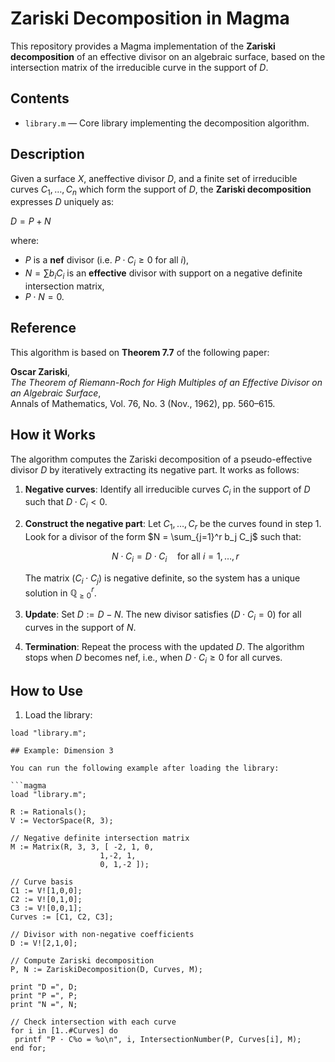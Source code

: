 # Zariski Decomposition in Magma

This repository provides a Magma implementation of the **Zariski decomposition** of an effective divisor on an algebraic surface, based on the intersection matrix of the irreducible curve in the support of $D$.

## Contents

- `library.m` — Core library implementing the decomposition algorithm.

## Description

Given a surface $X$, aneffective divisor $D$, and a finite set of irreducible curves $C_1, \dots, C_n$ which form the support of $D$, the **Zariski decomposition** expresses $D$ uniquely as:

$D = P + N$

where:
- $P$ is a **nef** divisor (i.e. $P \cdot C_i \ge 0$ for all $i$),
- $N = \sum b_i C_i$ is an **effective** divisor with support on a negative definite intersection matrix,
- $P \cdot N = 0$.

## Reference

This algorithm is based on **Theorem 7.7** of the following paper:

**Oscar Zariski**,  
*The Theorem of Riemann-Roch for High Multiples of an Effective Divisor on an Algebraic Surface*,  
Annals of Mathematics, Vol. 76, No. 3 (Nov., 1962), pp. 560–615.  

## How it Works

The algorithm computes the Zariski decomposition of a pseudo-effective divisor $D$ by iteratively extracting its negative part. It works as follows:

1. **Negative curves**: Identify all irreducible curves $C_i$ in the support of $D$ such that $D \cdot C_i < 0$.

2. **Construct the negative part**: Let $C_1, \dots, C_r$ be the curves found in step 1.  
   Look for a divisor of the form $N = \sum_{j=1}^r b_j C_j$ such that:

   $$N \cdot C_i = D \cdot C_i \quad \text{for all } i = 1, \dots, r$$

   The matrix $(C_i \cdot C_j)$ is negative definite, so the system has a unique solution in $\mathbb{Q}^r_{\geq 0}$.

3. **Update**: Set $D := D - N$. The new divisor satisfies $(D \cdot C_i = 0)$ for all curves in the support of $N$.

4. **Termination**: Repeat the process with the updated $D$. The algorithm stops when $D$ becomes nef, i.e., when $D \cdot C_i \ge 0$ for all curves.  
      
## How to Use

1. Load the library:

```magma
load "library.m";

## Example: Dimension 3

You can run the following example after loading the library:

```magma
load "library.m";

R := Rationals();
V := VectorSpace(R, 3);

// Negative definite intersection matrix
M := Matrix(R, 3, 3, [ -2, 1, 0,
                    1,-2, 1,
                    0, 1,-2 ]);

// Curve basis
C1 := V![1,0,0];
C2 := V![0,1,0];
C3 := V![0,0,1];
Curves := [C1, C2, C3];

// Divisor with non-negative coefficients
D := V![2,1,0];

// Compute Zariski decomposition
P, N := ZariskiDecomposition(D, Curves, M);

print "D =", D;
print "P =", P;
print "N =", N;

// Check intersection with each curve
for i in [1..#Curves] do
 printf "P · C%o = %o\n", i, IntersectionNumber(P, Curves[i], M);
end for;
